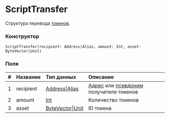 # ScriptTransfer

Структура перевода [токенов](/blockchain/token.md).

### Конструктор

``` ride
ScriptTransfer(recipient: Address|Alias, amount: Int, asset: ByteVector|Unit)
```

### Поля

|   #   | Название | Тип данных | Описание |
| :--- | :--- | :--- | :--- |
| 1 | recipient | [Address](/ride/structures/common-structures/address.md)&#124;[Alias](/ride/structures/common-structures/alias.md) | [Адрес](/blockchain/account/address.md) или [псевдоним](/blockchain/alias.md) получателя токенов |
| 2 | amount | [Int](/ride/data-types/int.md) | Количество токенов |
| 3 | asset | [ByteVector](/ride/data-types/byte-vector.md)&#124;[Unit](/ride/data-types/unit.md) | ID токена |
